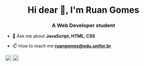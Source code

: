 <h1 align="center">Hi dear 👋, I'm Ruan Gomes</h1>
<h3 align="center">A Web Developer student</h3>

- 💬 Ask me about **JavaScript, HTML, CSS**

- 📫 How to reach me **ruangomes@edu.unifor.br**
<!--
<p align="center">
<a href="https://codepen.io/" target="blank"><img align="center" src="https://cdn.jsdelivr.net/npm/simple-icons@3.0.1/icons/codepen.svg" alt="" height="20" width="20" /></a>
<a href="https://twitter.com/" target="blank"><img align="center" src="https://cdn.jsdelivr.net/npm/simple-icons@3.0.1/icons/twitter.svg" alt="" height="20" width="20" /></a>
<a href="https://stackoverflow.com/" target="blank"><img align="center" src="https://cdn.jsdelivr.net/npm/simple-icons@3.0.1/icons/stackoverflow.svg" alt="" height="20" width="20" /></a>
<a href="https://codesandbox.com/" target="blank"><img align="center" src="https://cdn.jsdelivr.net/npm/simple-icons@3.0.1/icons/codesandbox.svg" alt="" height="20" width="20" /></a>
<a href="https://fb.com/" target="blank"><img align="center" src="https://cdn.jsdelivr.net/npm/simple-icons@3.0.1/icons/facebook.svg" alt="" height="20" width="20" /></a>

-->
<a href="https://linkedin.com/in/ruangomesti/" target="blank"><img align="center" src="https://cdn.jsdelivr.net/npm/simple-icons@3.0.1/icons/linkedin.svg" alt="ruangomesti" height="20" width="20" /></a>
<a href="https://instagram.com/ruangoms_" target="blank"><img align="center" src="https://cdn.jsdelivr.net/npm/simple-icons@3.0.1/icons/instagram.svg" alt="ruangoms_" height="20" width="20" /></a>
</p>

<!--
**maykbrito/maykbrito** is a ✨ _special_ ✨ repository because its `README.md` (this file) appears on your GitHub profile.

Here are some ideas to get you started:

- 🔭 I’m currently working on ...
- 🌱 I’m currently learning ...
- 👯 I’m looking to collaborate on ...
- 🤔 I’m looking for help with ...
- 💬 Ask me about ...
- 📫 How to reach me: ...
- 😄 Pronouns: ...
- ⚡ Fun fact: ...
-->
